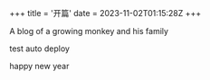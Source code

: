+++
title = '开篇'
date = 2023-11-02T01:15:28Z
+++

A blog of a growing monkey and his family

test auto deploy

happy new year

